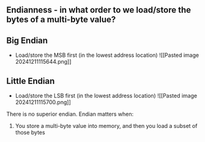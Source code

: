 ## Endianness - in what order to we load/store the bytes of a multi-byte value?

## Big Endian
* Load/store the MSB first (in the lowest address location)
![[Pasted image 20241211115644.png]]
## Little Endian
* Load/store the LSB first (in the lowest address location)
![[Pasted image 20241211115700.png]]

There is no superior endian.
Endian matters when:
1. You store a multi-byte value into memory, and then you load a subset of those bytes